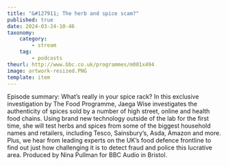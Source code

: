 ```yaml
---
title: "&#127911; The herb and spice scam?"
published: true
date: 2024-03-24-10-46
taxonomy:
    category:
        - stream
    tag:
        - podcasts
theurl: http://www.bbc.co.uk/programmes/m001x494
image: artwork-resized.PNG
template: item
---
```


Episode summary: What&rsquo;s really in your spice rack? In this exclusive investigation by The Food Programme, Jaega Wise investigates the authenticity of spices sold by a number of high street, online and health food chains. Using brand new technology outside of the lab for the first time, she will test herbs and spices from some of the biggest household names and retailers, including Tesco, Sainsbury&rsquo;s, Asda, Amazon and more. Plus, we hear from leading experts on the UK&rsquo;s food defence frontline to find out just how challenging it is to detect fraud and police this lucrative area. Produced by Nina Pullman for BBC Audio in Bristol.

